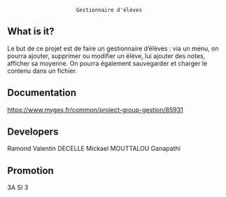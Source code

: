                           Gestionnaire d'élèves

  What is it?
  -----------
  Le but de ce projet est de faire un gestionnaire d’élèves : via un menu, on pourra ajouter, supprimer ou modifier un élève, lui ajouter des notes, afficher sa moyenne. On pourra également sauvegarder et charger le contenu dans un fichier.
  
  Documentation
  -------------
  https://www.myges.fr/common/project-group-gestion/85931

  Developers
  -------------
  Ramond Valentin
  DECELLE Mickael
  MOUTTALOU Ganapathi

  Promotion
  -------------
  3A SI 3